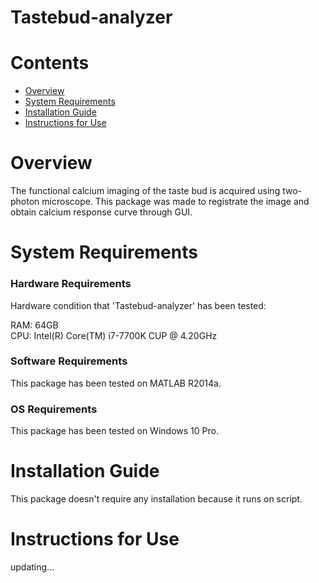 # Tastebud-analyzer

# Contents

- [Overview](#overview)
- [System Requirements](#system-requirements)
- [Installation Guide](#installation-guide)
- [Instructions for Use](#instructions-for-use)

# Overview

The functional calcium imaging of the taste bud is acquired using two-photon microscope. This package was made to registrate the image and obtain calcium response curve through GUI.

# System Requirements

### Hardware Requirements

Hardware condition that 'Tastebud-analyzer' has been tested:

RAM: 64GB      
CPU: Intel(R) Core(TM) i7-7700K CUP @ 4.20GHz


### Software Requirements

This package has been tested on MATLAB R2014a.

### OS Requirements

This package has been tested on Windows 10 Pro.

# Installation Guide

This package doesn't require any installation because it runs on script.

# Instructions for Use
updating...



